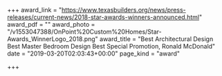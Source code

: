 +++
award_link = "https://www.texasbuilders.org/news/press-releases/current-news/2018-star-awards-winners-announced.html"
award_pdf = ""
award_photo = "/v1553047388/OnPoint%20Custom%20Homes/Star-Awards_WinnerLogo_2018.png"
award_title = "Best Architectural Design Best Master Bedroom Design Best Special Promotion, Ronald McDonald"
date = "2019-03-20T02:03:43+00:00"
page_kind = "award"

+++
